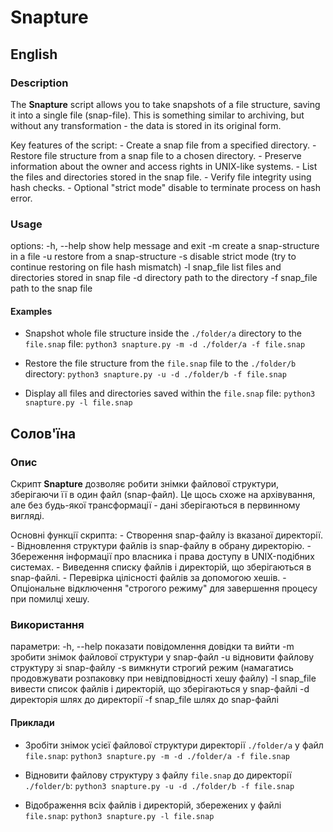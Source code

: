 # Snapture

## English

### Description
The **Snapture** script allows you to take snapshots of a file structure, saving it into a single file (snap-file).
This is something similar to archiving, but without any transformation - the data is stored in its original form.

Key features of the script:
    - Create a snap file from a specified directory.
    - Restore file structure from a snap file to a chosen directory.
    - Preserve information about the owner and access rights in UNIX-like systems.
    - List the files and directories stored in the snap file.
    - Verify file integrity using hash checks.
    - Optional "strict mode" disable to terminate process on hash error.

### Usage
options:
  -h, --help    show help message and exit
  -m            сreate a snap-structure in a file
  -u            restore from a snap-structure
  -s            disable strict mode (try to continue restoring on file hash mismatch)
  -l snap_file  list files and directories stored in snap file
  -d directory  path to the directory
  -f snap_file  path to the snap file

#### Examples
- Snapshot whole file structure inside the `./folder/a` directory to the `file.snap` file:
```python3 snapture.py -m -d ./folder/a -f file.snap```

- Restore the file structure from the `file.snap` file to the `./folder/b` directory:
```python3 snapture.py -u -d ./folder/b -f file.snap```

- Display all files and directories saved within the `file.snap` file:
```python3 snapture.py -l file.snap```

## Солов'їна

### Опис
Скрипт **Snapture** дозволяє робити знімки файлової структури, зберігаючи її в один файл (snap-файл).
Це щось схоже на архівування, але без будь-якої трансформації - дані зберігаються в первинному вигляді.

Основні функції скрипта:
    - Створення snap-файлу із вказаної директорії.
    - Відновлення структури файлів із snap-файлу в обрану директорію.
    - Збереження інформації про власника і права доступу в UNIX-подібних системах.
    - Виведення списку файлів і директорій, що зберігаються в snap-файлі.
    - Перевірка цілісності файлів за допомогою хешів.
    - Опціональне відключення "строгого режиму" для завершення процесу при помилці хешу.

### Використання
параметри:
  -h, --help    показати повідомлення довідки та вийти
  -m            зробити знімок файлової структури у snap-файл
  -u            відновити файлову структуру зі snap-файлу
  -s            вимкнути строгий режим (намагатись продовжувати розпаковку при невідповідності хешу файлу)
  -l snap_file  вивести список файлів і директорій, що зберігаються у snap-файлі
  -d директорія шлях до директорії
  -f snap_file  шлях до snap-файлі

#### Приклади
- Зробіти знімок усієї файлової структури директорії `./folder/a` у файл `file.snap`:
```python3 snapture.py -m -d ./folder/a -f file.snap```

- Відновити файлову структуру з файлу `file.snap` до директорії `./folder/b`:
```python3 snapture.py -u -d ./folder/b -f file.snap```

- Відображення всіх файлів і директорій, збережених у файлі `file.snap`:
```python3 snapture.py -l file.snap```
